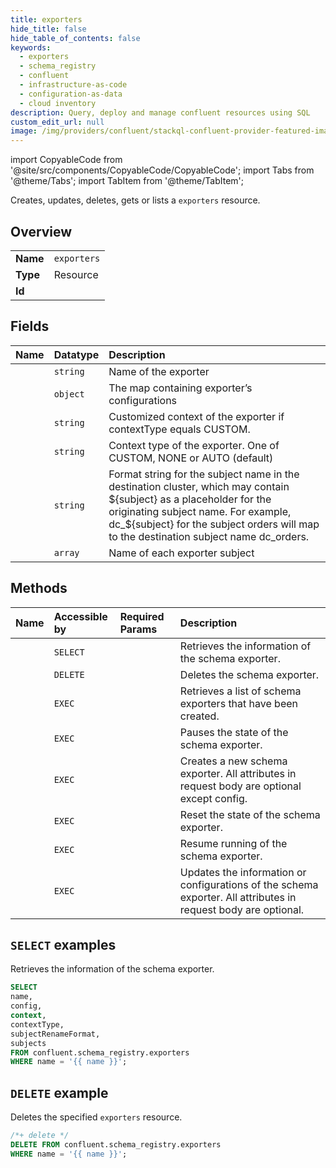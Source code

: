 ```yaml
---
title: exporters
hide_title: false
hide_table_of_contents: false
keywords:
  - exporters
  - schema_registry
  - confluent
  - infrastructure-as-code
  - configuration-as-data
  - cloud inventory
description: Query, deploy and manage confluent resources using SQL
custom_edit_url: null
image: /img/providers/confluent/stackql-confluent-provider-featured-image.png
---
```


import CopyableCode from '@site/src/components/CopyableCode/CopyableCode';
import Tabs from '@theme/Tabs';
import TabItem from '@theme/TabItem';

Creates, updates, deletes, gets or lists a <code>exporters</code> resource.

## Overview
<table><tbody>
<tr><td><b>Name</b></td><td><code>exporters</code></td></tr>
<tr><td><b>Type</b></td><td>Resource</td></tr>
<tr><td><b>Id</b></td><td><CopyableCode code="confluent.schema_registry.exporters" /></td></tr>
</tbody></table>

## Fields
| Name | Datatype | Description |
|:-----|:---------|:------------|
| <CopyableCode code="name" /> | `string` | Name of the exporter |
| <CopyableCode code="config" /> | `object` | The map containing exporter’s configurations |
| <CopyableCode code="context" /> | `string` | Customized context of the exporter if contextType equals CUSTOM. |
| <CopyableCode code="contextType" /> | `string` | Context type of the exporter. One of CUSTOM, NONE or AUTO (default) |
| <CopyableCode code="subjectRenameFormat" /> | `string` | Format string for the subject name in the destination cluster, which may contain ${subject} as a placeholder for the originating subject name. For example, dc_${subject} for the subject orders will map to the destination subject name dc_orders. |
| <CopyableCode code="subjects" /> | `array` | Name of each exporter subject |

## Methods
| Name | Accessible by | Required Params | Description |
|:-----|:--------------|:----------------|:------------|
| <CopyableCode code="get_exporter_info_by_name" /> | `SELECT` | <CopyableCode code="name" /> | Retrieves the information of the schema exporter. |
| <CopyableCode code="delete_exporter" /> | `DELETE` | <CopyableCode code="name" /> | Deletes the schema exporter. |
| <CopyableCode code="list_exporters" /> | `EXEC` | <CopyableCode code="" /> | Retrieves a list of schema exporters that have been created. |
| <CopyableCode code="pause_exporter_by_name" /> | `EXEC` | <CopyableCode code="name" /> | Pauses the state of the schema exporter. |
| <CopyableCode code="register_exporter" /> | `EXEC` | <CopyableCode code="" /> | Creates a new schema exporter. All attributes in request body are optional except config. |
| <CopyableCode code="reset_exporter_by_name" /> | `EXEC` | <CopyableCode code="name" /> | Reset the state of the schema exporter. |
| <CopyableCode code="resume_exporter_by_name" /> | `EXEC` | <CopyableCode code="name" /> | Resume running of the schema exporter. |
| <CopyableCode code="update_exporter_info" /> | `EXEC` | <CopyableCode code="name" /> | Updates the information or configurations of the schema exporter. All attributes in request body are optional. |

## `SELECT` examples

Retrieves the information of the schema exporter.


```sql
SELECT
name,
config,
context,
contextType,
subjectRenameFormat,
subjects
FROM confluent.schema_registry.exporters
WHERE name = '{{ name }}';
```
## `DELETE` example

Deletes the specified <code>exporters</code> resource.

```sql
/*+ delete */
DELETE FROM confluent.schema_registry.exporters
WHERE name = '{{ name }}';
```
